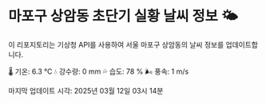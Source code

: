 
# 마포구 상암동 초단기 실황 날씨 정보 🌤️

이 리포지토리는 기상청 API를 사용하여 서울 마포구 상암동의 날씨 정보를 업데이트합니다. 

🌡️ 기온: 6.3 ℃
💧 강수량: 0 mm
💦 습도: 78 %
🌬️ 풍속: 1 m/s

마지막 업데이트 시각: 2025년 03월 12일 03시 14분    
